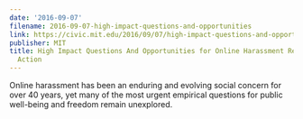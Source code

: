 ```yaml
---
date: '2016-09-07'
filename: 2016-09-07-high-impact-questions-and-opportunities
link: https://civic.mit.edu/2016/09/07/high-impact-questions-and-opportunities-for-online-harassment-research-and-action/
publisher: MIT
title: High Impact Questions And Opportunities for Online Harassment Research and
  Action
---
```


Online harassment has been an enduring and evolving social concern for over 40 years, yet many of the most urgent empirical questions for public well-being and freedom remain unexplored.